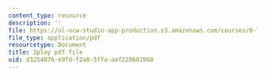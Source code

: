 ```yaml
---
content_type: resource
description: ''
file: https://ol-ocw-studio-app-production.s3.amazonaws.com/courses/8-701-introduction-to-nuclear-and-particle-physics-fall-2020/d3254076e9fdf2a05ffaaaf220602868_RFiXkal1vfM.pdf
file_type: application/pdf
resourcetype: Document
title: 3play pdf file
uid: d3254076-e9fd-f2a0-5ffa-aaf220602868
---
```

